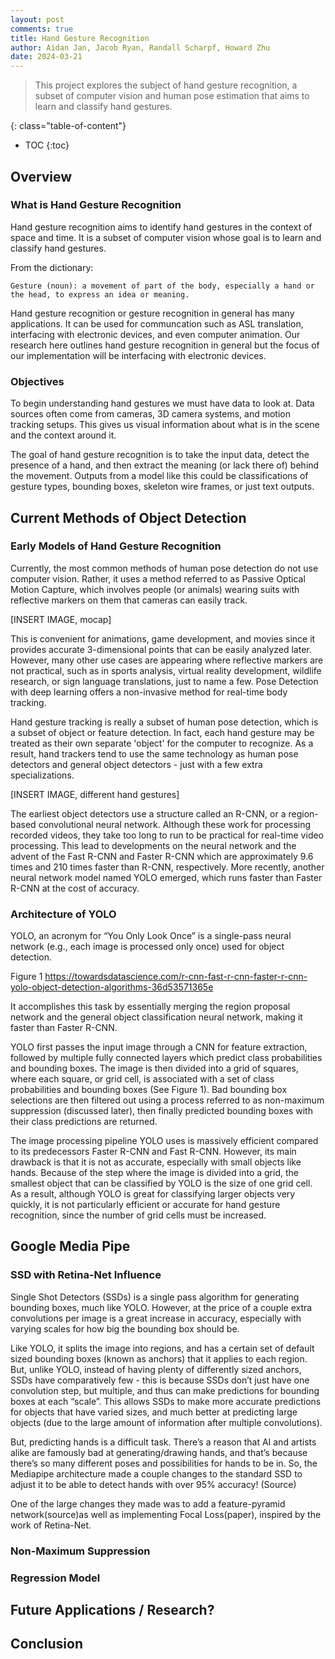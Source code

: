 ```yaml
---
layout: post
comments: true
title: Hand Gesture Recognition
author: Aidan Jan, Jacob Ryan, Randall Scharpf, Howard Zhu
date: 2024-03-21
---
```


> This project explores the subject of hand gesture recognition, a subset of computer vision and human pose estimation that aims to learn and classify hand gestures.

<!--more-->
{: class="table-of-content"}
* TOC
{:toc}

## Overview
### What is Hand Gesture Recognition
Hand gesture recognition aims to identify hand gestures in the context of space and time. It is a subset of computer vision whose goal is to learn and classify hand gestures.

From the dictionary:

```
Gesture (noun): a movement of part of the body, especially a hand or the head, to express an idea or meaning.
```

Hand gesture recognition or gesture recognition in general has many applications. It can be used for communcation such as ASL translation, interfacing with electronic devices, and even computer animation. Our research here outlines hand gesture recognition in general but the focus of our implementation will be interfacing with electronic devices.

### Objectives

To begin understanding hand gestures we must have data to look at. Data sources often come from cameras, 3D camera systems, and motion tracking setups. This gives us visual information about what is in the scene and the context around it.

The goal of hand gesture recognition is to take the input data, detect the presence of a hand, and then extract the meaning (or lack there of) behind the movement. Outputs from a model like this could be classifications of gesture types, bounding boxes, skeleton wire frames, or just text outputs.



## Current Methods of Object Detection

### Early Models of Hand Gesture Recognition
Currently, the most common methods of human pose detection do not use computer vision.  Rather, it uses a method referred to as Passive Optical Motion Capture, which involves people (or animals) wearing suits with reflective markers on them that cameras can easily track.

[INSERT IMAGE, mocap]

This is convenient for animations, game development, and movies since it provides accurate 3-dimensional points that can be easily analyzed later.  However, many other use cases are appearing where reflective markers are not practical, such as in sports analysis, virtual reality development, wildlife research, or sign language translations, just to name a few.  Pose Detection with deep learning offers a non-invasive method for real-time body tracking.

Hand gesture tracking is really a subset of human pose detection, which is a subset of object or feature detection.  In fact, each hand gesture may be treated as their own separate 'object' for the computer to recognize.  As a result, hand trackers tend to use the same technology as human pose detectors and general object detectors - just with a few extra specializations.

[INSERT IMAGE, different hand gestures]

The earliest object detectors use a structure called an R-CNN, or a region-based convolutional neural network.  Although these work for processing recorded videos, they take too long to run to be practical for real-time video processing.  This lead to developments on the neural network and the advent of the Fast R-CNN and Faster R-CNN which are approximately 9.6 times and 210 times faster than R-CNN, respectively.  More recently, another neural network model named YOLO emerged, which runs faster than Faster R-CNN at the cost of accuracy.

### Architecture of YOLO
YOLO, an acronym for “You Only Look Once” is a single-pass neural network (e.g., each image is processed only once) used for object detection.  

Figure 1
https://towardsdatascience.com/r-cnn-fast-r-cnn-faster-r-cnn-yolo-object-detection-algorithms-36d53571365e

It accomplishes this task by essentially merging the region proposal network and the general object classification neural network, making it faster than Faster R-CNN.

YOLO first passes the input image through a CNN for feature extraction, followed by multiple fully connected layers which predict class probabilities and bounding boxes.  The image is then divided into a grid of squares, where each square, or grid cell, is associated with a set of class probabilities and bounding boxes (See Figure 1).  Bad bounding box selections are then filtered out using a process referred to as non-maximum suppression (discussed later), then finally predicted bounding boxes with their class predictions are returned.

The image processing pipeline YOLO uses is massively efficient compared to its predecessors Faster R-CNN and Fast R-CNN.  However, its main drawback is that it is not as accurate, especially with small objects like hands.  Because of the step where the image is divided into a grid, the smallest object that can be classified by YOLO is the size of one grid cell.  As a result, although YOLO is great for classifying larger objects very quickly, it is not particularly efficient or accurate for hand gesture recognition, since the number of grid cells must be increased.

## Google Media Pipe

### SSD with Retina-Net Influence
Single Shot Detectors (SSDs) is a single pass algorithm for generating bounding boxes, much like YOLO. However, at the price of a couple extra convolutions per image is a great increase in accuracy, especially with varying scales for how big the bounding box should be. 

Like YOLO, it splits the image into regions, and has a certain set of default sized bounding boxes (known as anchors) that it applies to each region. But, unlike YOLO, instead of having plenty of differently sized anchors, SSDs have comparatively few - this is because SSDs don’t just have one convolution step, but multiple, and thus can make predictions for bounding boxes at each “scale”. This allows SSDs to make more accurate predictions for objects that have varied sizes, and much better at predicting large objects (due to the large amount of information after multiple convolutions). 

But, predicting hands is a difficult task. There’s a reason that AI and artists alike are famously bad at generating/drawing hands, and that’s because there’s so many different poses and possibilities for hands to be in. So, the Mediapipe architecture made a couple changes to the standard SSD to adjust it to be able to detect hands with over 95% accuracy! (Source)

One of the large changes they made was to add a feature-pyramid network(source)as well as implementing Focal Loss(paper), inspired by the work of Retina-Net. 

### Non-Maximum Suppression

### Regression Model


## Future Applications / Research?


## Conclusion






























#
